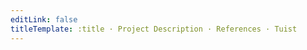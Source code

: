 ```yaml
---
editLink: false
titleTemplate: :title · Project Description · References · Tuist
---
```


<!-- @content -->
